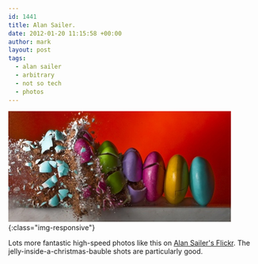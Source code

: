 ```yaml
---
id: 1441
title: Alan Sailer.
date: 2012-01-20 11:15:58 +00:00
author: mark
layout: post
tags:
  - alan sailer
  - arbitrary
  - not so tech
  - photos
---
```


![Alan Sailer's pastel M&Ms](/images/fromwp/2012/01/pastelmms450.jpg){:class="img-responsive"}

Lots more fantastic high-speed photos like this on [Alan Sailer's Flickr](http://www.flickr.com/photos/8763834@N02/). The jelly-inside-a-christmas-bauble shots are particularly good.
